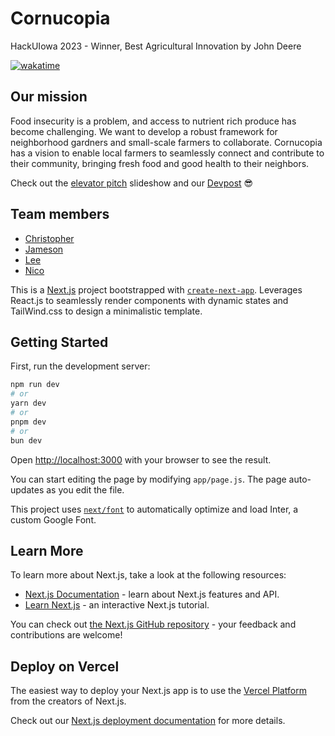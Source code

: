 # Cornucopia
HackUIowa 2023 - Winner, Best Agricultural Innovation by John Deere

[![wakatime](https://wakatime.com/badge/user/66fd5568-da32-466f-8a36-c16978837bac/project/0fcb339a-25f9-4e74-b86f-49b4ce37f0d8.svg)](https://wakatime.com/badge/user/66fd5568-da32-466f-8a36-c16978837bac/project/0fcb339a-25f9-4e74-b86f-49b4ce37f0d8)

## Our mission
Food insecurity is a problem, and access to nutrient rich produce has become challenging. We want to develop a robust framework for neighborhood gardners and small-scale farmers to collaborate. Cornucopia has a vision to enable local farmers to seamlessly connect and contribute to their community, bringing fresh food and good health to their neighbors.

Check out the [elevator pitch](https://docs.google.com/presentation/d/1viTZ64X3tspTdhbMJkTuFAeLdAWS4yp6gxUb-3_VqyE/edit?usp=sharing) slideshow and our [Devpost](https://devpost.com/software/cornucopia-dwrymz?ref_content=user-portfolio&ref_feature=in_progress) 😎

## Team members
* [Christopher](https://github.com/birds-arnt-real)
* [Jameson](https://github.com/calclb)
* [Lee](https://github.com/wenjielee11)
* [Nico](https://github.com/nico-himself)


This is a [Next.js](https://nextjs.org/) project bootstrapped with [`create-next-app`](https://github.com/vercel/next.js/tree/canary/packages/create-next-app). Leverages React.js to seamlessly render components with dynamic states and TailWind.css to design a minimalistic template. 

## Getting Started

First, run the development server:

```bash
npm run dev
# or
yarn dev
# or
pnpm dev
# or
bun dev
```

Open [http://localhost:3000](http://localhost:3000) with your browser to see the result.

You can start editing the page by modifying `app/page.js`. The page auto-updates as you edit the file.

This project uses [`next/font`](https://nextjs.org/docs/basic-features/font-optimization) to automatically optimize and load Inter, a custom Google Font.

## Learn More

To learn more about Next.js, take a look at the following resources:

- [Next.js Documentation](https://nextjs.org/docs) - learn about Next.js features and API.
- [Learn Next.js](https://nextjs.org/learn) - an interactive Next.js tutorial.

You can check out [the Next.js GitHub repository](https://github.com/vercel/next.js/) - your feedback and contributions are welcome!

## Deploy on Vercel

The easiest way to deploy your Next.js app is to use the [Vercel Platform](https://vercel.com/new?utm_medium=default-template&filter=next.js&utm_source=create-next-app&utm_campaign=create-next-app-readme) from the creators of Next.js.

Check out our [Next.js deployment documentation](https://nextjs.org/docs/deployment) for more details.
